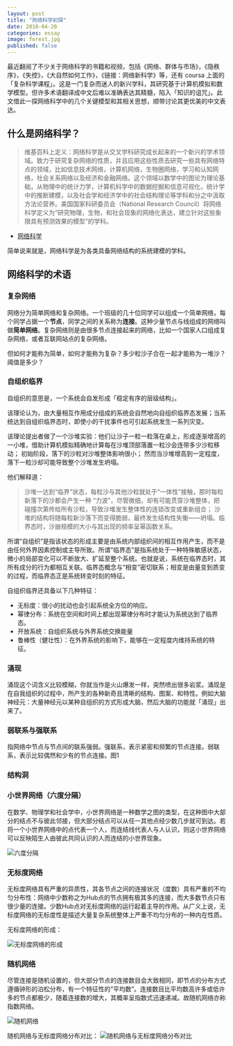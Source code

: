 ```yaml
---
layout: post
title: "网络科学初探"
date: 2018-04-20
categories: essay
image: forest.jpg
published: false
---
```



最近翻阅了不少关于网络科学的书籍和视频，包括《网络、群体与市场》，《隐秩序》，《失控》，《大自然如何工作》，《链接：网络新科学》等，还有 coursa 上面的「复杂科学课程」。这是一门复杂而迷人的新兴学科，其研究基于计算机模拟和数学模型。但许多术语翻译成中文后难以准确表达其精髓，陷入「知识的诅咒」。此文借此一探网络科学中的几个关键模型和其相关思想，顺带讨论其更优美的中文表达。

## 什么是网络科学？

> 维基百科上定义：网络科学是从交叉学科研究成长起来的一个新兴的学术领域。致力于研究复杂网络的性质，并且应用这些性质去研究一些具有网络特点的领域，比如信息技术网络，计算机网络，生物圈网络，学习和认知网络，社会关系网络以及经济和金融网络。这个领域以数学中的图论为理论基础，从物理中的统计力学，计算机科学中的数据挖掘和信息可视化，统计学中的推断建模，以及社会学和经济学中的社会结构理论等学科和分之中汲取方法论营养。美国国家科研委员会（National Research Council）将网络科学定义为“研究物理，生物，和社会现象的网络化表达，建立针对这些象限具有预测效果的模型”的学科。
* [网络科学](https://zh.wikipedia.org/wiki/%E7%BD%91%E7%BB%9C%E7%A7%91%E5%AD%A6)

简单说来就是，网络科学是为各类具备网络结构的系统建模的学科。

## 网络科学的术语

### 复杂网络
网络分为简单网络和复杂网络。一个班级的几十位同学可以组成一个简单网络，每个同学占据一个**节点**，同学之间的关系称为**连接**。这种少量节点与线组成的网络叫做**简单网络**。复杂网络则是由很多节点连接起来的网络，比如一个国家人口组成复杂网络，或者互联网站点的复杂网络。

但如何才能称为简单，如何才能称为复杂？多少粒沙子合在一起才能称为一堆沙？阈值是多少？

### 自组织临界
自组织的意思是，一个系统会自发形成「稳定有序的层级结构」。

该理论认为，由大量相互作用成分组成的系统会自然地向自组织临界态发展；当系统达到自组织临界态时，即使小的干扰事件也可引起系统发生一系列灾变。

该理论提出者做了一个沙堆实验：他们让沙子一粒一粒落在桌上，形成逐渐增高的一小堆，借助计算机模拟精确地计算每在沙堆顶部落置一粒沙会连带多少沙粒移动； 初始阶段，落下的沙粒对沙堆整体影响很小； 然而当沙堆增高到一定程度，落下一粒沙却可能导致整个沙堆发生坍塌。

他们解释道：

> 沙堆一达到“临界”状态，每粒沙与其他沙粒就处于“一体性”接触，那时每粒新落下的沙都会产生一种 “力波”，尽管微细，却有可能贯穿沙堆整体，把碰撞次第传给所有沙粒，导致沙堆发生整体性的连锁改变或重新组合； 沙堆的结构将随每粒新沙落下而变得脆弱，最终发生结构性失衡——坍塌。临界态时，沙崩规模的大小与其出现的频率呈幂函数关系。

所谓“自组织”是指该状态的形成主要是由系统内部组织间的相互作用产生，而不是由任何外界因素控制或主导所致。所谓“临界态”是指系统处于一种特殊敏感状态，微小的局部变化可以不断放大、扩延至整个系统。也就是说，系统在临界态时，其所有成分的行为都相互关联。临界态概念与“相变”密切联系；相变是由量变到质变的过程，而临界态正是系统转变时刻的特征。

自组织临界还具备以下几种特征：

* 无标度：很小的扰动也会引起系统全方位的响应。
* 幂律分布：系统在空间和时间上都出现幂律分布时才能认为系统达到了临界态。
* 开放系统：自组织系统与外界系统交换能量
* 鲁棒性（健壮性）：在外界系统的影响下，能够在一定程度内维持系统的特征。 

### 涌现

涌现这个词含义比较模糊，你就当作是火山爆发一样，突然喷出很多岩浆。涌现是在自我组织的过程中，所产生的各种新奇且清晰的结构、图案、和特性。例如大脑神经元：大量神经元以某种自组织的方式形成大脑，然后大脑的功能就「涌现」出来了。

### 弱联系与强联系
指网络中节点与节点间的联系强弱。强联系，表示紧密和频繁的节点连接。弱联系，表示比较偶然和少有的节点连接。图1

### 结构洞

### 小世界网络（六度分隔）
在数学、物理学和社会学中，小世界网络是一种数学之图的类型，在这种图中大部分的结点不与彼此邻接，但大部分结点可以从任一其他点经少数几步就可到达。若将一个小世界网络中的点代表一个人，而连结线代表人与人认识，则这小世界网络可以反映陌生人由彼此共同认识的人而连结的小世界现象。

![六度分隔](http://p6ngk1zul.bkt.clouddn.com/image_thumb2.png)
### 无标度网络
无标度网络具有严重的异质性，其各节点之间的连接状况（度数）具有严重的不均匀分布性：网络中少数称之为Hub点的节点拥有极其多的连接，而大多数节点只有很少量的连接。少数Hub点对无标度网络的运行起着主导的作用。从广义上说，无标度网络的无标度性是描述大量复杂系统整体上严重不均匀分布的一种内在性质。

无标度网络的形成：

![无标度网络的形成](http://p6ngk1zul.bkt.clouddn.com/image_thumb3.png)
### 随机网络
尽管连接是随机设置的，但大部分节点的连接数目会大致相同，即节点的分布方式遵循钟形的泊松分布，有一个特征性的“平均数”。连接数目比平均数高许多或低许多的节点都极少，随着连接数的增大，其概率呈指数式迅速递减。故随机网络亦称指数网络。

![随机网络](http://img.socialbeta.com/wp/2010/05/image_thumb4.png)

随机网络与无标度网络分布对比：
![随机网络与无标度网络分布对比](http://p6ngk1zul.bkt.clouddn.com/image_thumb5.png)


